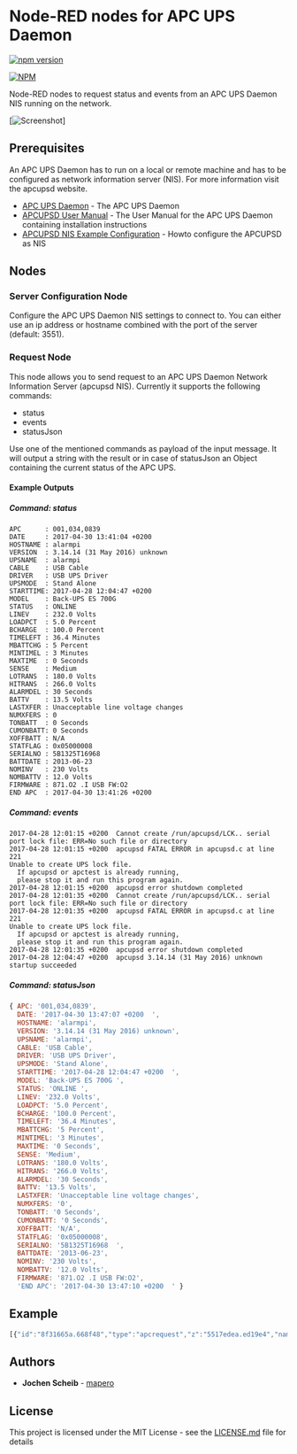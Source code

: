 # Node-RED nodes for APC UPS Daemon

[![npm version](https://badge.fury.io/js/apcaccess.svg)](https://badge.fury.io/js/node-red-contrib-apcaccess)

[![NPM](https://nodei.co/npm/apcaccess.png)](https://nodei.co/npm/node-red-contrib-apcaccess/)

Node-RED nodes to request status and events from an APC UPS Daemon NIS running on the network.

[![Screenshot](https://raw.githubusercontent.com/mapero/node-red-contrib-apcaccess/master/doc/screen.png)]

## Prerequisites

An APC UPS Daemon has to run on a local or remote machine and has to be configured as network information server (NIS). For more information visit the apcupsd website.

* [APC UPS Daemon](http://www.apcupsd.org/) - The APC UPS Daemon
* [APCUPSD User Manual](https://maven.apache.org/) - The User Manual for the APC UPS Daemon containing installation instructions
* [APCUPSD NIS Example Configuration](http://www.apcupsd.org/manual/manual.html#nis-server-client-configuration-using-the-net-driver) - Howto configure the APCUPSD as NIS

## Nodes

### Server Configuration Node

Configure the APC UPS Daemon NIS settings to connect to. You can either use an ip address or hostname combined with the port of the server (default: 3551).

### Request Node

This node allows you to send request to an APC UPS Daemon Network Information Server (apcupsd NIS). Currently it supports the following commands:

* status
* events
* statusJson

Use one of the mentioned commands as payload of the input message. It will output a string with the result or in case of statusJson an Object containing the current status of the APC UPS.

#### Example Outputs

##### Command: status

```
APC      : 001,034,0839
DATE     : 2017-04-30 13:41:04 +0200  
HOSTNAME : alarmpi
VERSION  : 3.14.14 (31 May 2016) unknown
UPSNAME  : alarmpi
CABLE    : USB Cable
DRIVER   : USB UPS Driver
UPSMODE  : Stand Alone
STARTTIME: 2017-04-28 12:04:47 +0200  
MODEL    : Back-UPS ES 700G
STATUS   : ONLINE
LINEV    : 232.0 Volts
LOADPCT  : 5.0 Percent
BCHARGE  : 100.0 Percent
TIMELEFT : 36.4 Minutes
MBATTCHG : 5 Percent
MINTIMEL : 3 Minutes
MAXTIME  : 0 Seconds
SENSE    : Medium
LOTRANS  : 180.0 Volts
HITRANS  : 266.0 Volts
ALARMDEL : 30 Seconds
BATTV    : 13.5 Volts
LASTXFER : Unacceptable line voltage changes
NUMXFERS : 0
TONBATT  : 0 Seconds
CUMONBATT: 0 Seconds
XOFFBATT : N/A
STATFLAG : 0x05000008
SERIALNO : 5B1325T16968  
BATTDATE : 2013-06-23
NOMINV   : 230 Volts
NOMBATTV : 12.0 Volts
FIRMWARE : 871.O2 .I USB FW:O2
END APC  : 2017-04-30 13:41:26 +0200  
```

##### Command: events

```
2017-04-28 12:01:15 +0200  Cannot create /run/apcupsd/LCK.. serial port lock file: ERR=No such file or directory
2017-04-28 12:01:15 +0200  apcupsd FATAL ERROR in apcupsd.c at line 221
Unable to create UPS lock file.
  If apcupsd or apctest is already running,
  please stop it and run this program again.
2017-04-28 12:01:15 +0200  apcupsd error shutdown completed
2017-04-28 12:01:35 +0200  Cannot create /run/apcupsd/LCK.. serial port lock file: ERR=No such file or directory
2017-04-28 12:01:35 +0200  apcupsd FATAL ERROR in apcupsd.c at line 221
Unable to create UPS lock file.
  If apcupsd or apctest is already running,
  please stop it and run this program again.
2017-04-28 12:01:35 +0200  apcupsd error shutdown completed
2017-04-28 12:04:47 +0200  apcupsd 3.14.14 (31 May 2016) unknown startup succeeded
```

##### Command: statusJson

```javascript
{ APC: '001,034,0839',
  DATE: '2017-04-30 13:47:07 +0200  ',
  HOSTNAME: 'alarmpi',
  VERSION: '3.14.14 (31 May 2016) unknown',
  UPSNAME: 'alarmpi',
  CABLE: 'USB Cable',
  DRIVER: 'USB UPS Driver',
  UPSMODE: 'Stand Alone',
  STARTTIME: '2017-04-28 12:04:47 +0200  ',
  MODEL: 'Back-UPS ES 700G ',
  STATUS: 'ONLINE ',
  LINEV: '232.0 Volts',
  LOADPCT: '5.0 Percent',
  BCHARGE: '100.0 Percent',
  TIMELEFT: '36.4 Minutes',
  MBATTCHG: '5 Percent',
  MINTIMEL: '3 Minutes',
  MAXTIME: '0 Seconds',
  SENSE: 'Medium',
  LOTRANS: '180.0 Volts',
  HITRANS: '266.0 Volts',
  ALARMDEL: '30 Seconds',
  BATTV: '13.5 Volts',
  LASTXFER: 'Unacceptable line voltage changes',
  NUMXFERS: '0',
  TONBATT: '0 Seconds',
  CUMONBATT: '0 Seconds',
  XOFFBATT: 'N/A',
  STATFLAG: '0x05000008',
  SERIALNO: '5B1325T16968  ',
  BATTDATE: '2013-06-23',
  NOMINV: '230 Volts',
  NOMBATTV: '12.0 Volts',
  FIRMWARE: '871.O2 .I USB FW:O2',
  'END APC': '2017-04-30 13:47:10 +0200  ' }
```

## Example

```javascript
[{"id":"8f31665a.668f48","type":"apcrequest","z":"5517edea.ed19e4","name":"apc","server":"afa3f4e3.795558","x":435.5,"y":102,"wires":[["2e628a77.cc2d76"]]},{"id":"47122c35.9c5f84","type":"inject","z":"5517edea.ed19e4","name":"","topic":"Test","payload":"status","payloadType":"str","repeat":"","crontab":"","once":false,"x":189,"y":72,"wires":[["8f31665a.668f48"]]},{"id":"2e628a77.cc2d76","type":"debug","z":"5517edea.ed19e4","name":"","active":true,"console":"false","complete":"false","x":641,"y":102,"wires":[]},{"id":"de2b47a8.eb6b08","type":"inject","z":"5517edea.ed19e4","name":"","topic":"Test","payload":"events","payloadType":"str","repeat":"","crontab":"","once":false,"x":182,"y":110,"wires":[["8f31665a.668f48"]]},{"id":"70fc817d.84b88","type":"inject","z":"5517edea.ed19e4","name":"","topic":"Test","payload":"statusJson","payloadType":"str","repeat":"","crontab":"","once":false,"x":176,"y":146,"wires":[["8f31665a.668f48"]]},{"id":"afa3f4e3.795558","type":"apcconfig","z":"5517edea.ed19e4","name":"localhost","host":"127.0.0.1","port":"3551"}]
```

## Authors

* **Jochen Scheib** - [mapero](https://github.com/mapero)

## License

This project is licensed under the MIT License - see the [LICENSE.md](LICENSE.md) file for details

